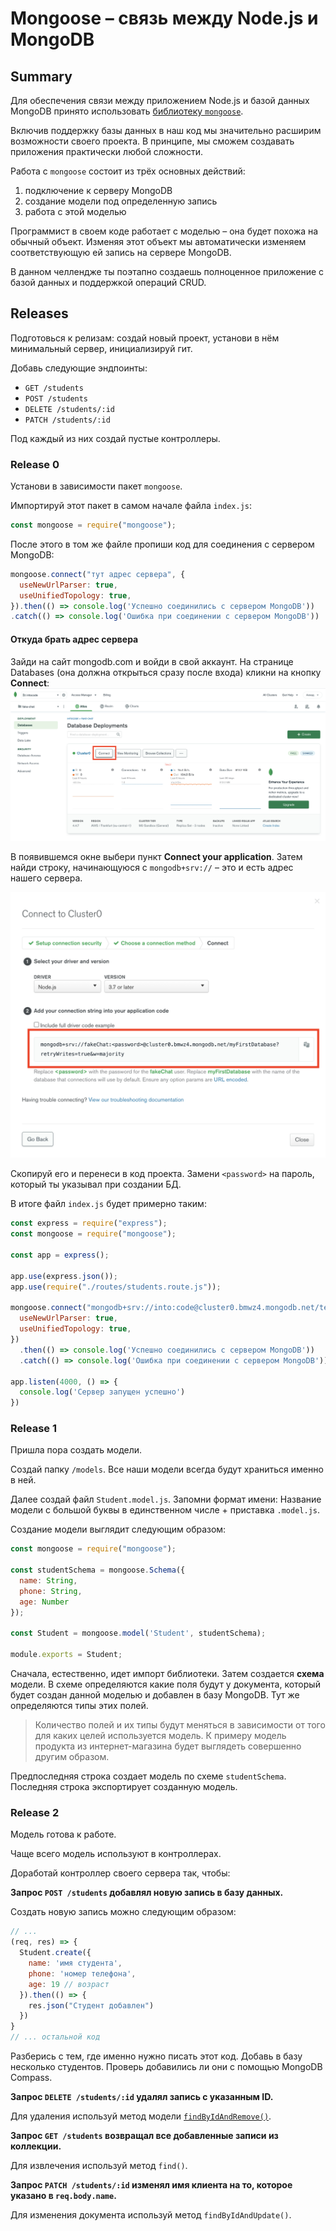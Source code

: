 # Mongoose – связь между Node.js и MongoDB

## Summary

Для обеспечения связи между приложением Node.js и базой данных MongoDB принято использовать [библиотеку `mongoose`](https://mongoosejs.com/). 

Включив поддержку базы данных в наш код мы значительно расширим возможности своего проекта. В принципе, мы сможем создавать приложения практически любой сложности.

Работа с `mongoose` состоит из трёх основных действий:

1) подключение к серверу MongoDB
2) создание модели под определенную запись
3) работа с этой моделью

Программист в своем коде работает с моделью – она будет похожа на обычный объект. Изменяя этот объект мы автоматически изменяем соответствующую ей запись на сервере MongoDB.

В данном челлендже ты поэтапно создаешь полноценное приложение с базой данных и поддержкой операций CRUD. 

## Releases

Подготовься к релизам: создай новый проект, установи в нём минимальный сервер, инициализируй гит.

Добавь следующие эндпоинты:

- `GET /students`
- `POST /students`
- `DELETE /students/:id`
- `PATCH /students/:id`

Под каждый из них создай пустые контроллеры.

### Release 0

Установи в зависимости пакет `mongoose`.

Импортируй этот пакет в самом начале файла `index.js`:

```javascript
const mongoose = require("mongoose");
```

После этого в том же файле пропиши код для соединения с сервером MongoDB:

```javascript
mongoose.connect("тут адрес сервера", {
  useNewUrlParser: true,
  useUnifiedTopology: true,
}).then(() => console.log('Успешно соединились с сервером MongoDB'))
.catch(() => console.log('Ошибка при соединении с сервером MongoDB'))
```

#### Откуда брать адрес сервера

Зайди на сайт mongodb.com и войди в свой аккаунт. На странице Databases (она должна открыться сразу после входа) кликни на кнопку **Connect**:
![](./assets/1.png)

В появившемся окне выбери пункт **Connect your application**. Затем найди строку, начинающуюся с `mongodb+srv://` – это и есть адрес нашего сервера.

![](./assets/2.png)

Скопируй его и перенеси в код проекта. Замени `<password>` на пароль, который ты указывал при создании БД.

В итоге файл `index.js` будет примерно таким:

```javascript
const express = require("express");
const mongoose = require("mongoose");

const app = express();

app.use(express.json());
app.use(require("./routes/students.route.js"));

mongoose.connect("mongodb+srv://into:code@cluster0.bmwz4.mongodb.net/test?retryWrites=true&w=majority", {
  useNewUrlParser: true,
  useUnifiedTopology: true,
})
  .then(() => console.log('Успешно соединились с сервером MongoDB'))
  .catch(() => console.log('Ошибка при соединении с сервером MongoDB'))

app.listen(4000, () => {
  console.log('Сервер запущен успешно')
})
```

### Release 1

Пришла пора создать модели.

Создай папку `/models`. Все наши модели всегда будут храниться именно в ней.

Далее создай файл `Student.model.js`. Запомни формат имени: Название модели с большой буквы в единственном числе + приставка `.model.js`.

Создание модели выглядит следующим образом:

```javascript
const mongoose = require("mongoose");

const studentSchema = mongoose.Schema({
  name: String,
  phone: String,
  age: Number
});

const Student = mongoose.model('Student', studentSchema);

module.exports = Student;
```

Сначала, естественно, идет импорт библиотеки. Затем создается **схема** модели. В схеме определяются какие поля будут у документа, который будет создан данной моделью и добавлен в базу MongoDB. Тут же определяются типы этих полей.

> Количество полей и их типы будут меняться в зависимости от того для каких целей используется модель. К примеру модель продукта из интернет-магазина будет выглядеть совершенно другим образом.

Предпоследняя строка создает модель по схеме `studentSchema`. Последняя строка экспортирует созданную модель.

### Release 2

Модель готова к работе.

Чаще всего модель используют в контроллерах. 

Доработай контроллер своего сервера так, чтобы:

**Запрос `POST /students` добавлял новую запись в базу данных.**

Создать новую запись можно следующим образом:

```javascript
// ...
(req, res) => {
  Student.create({
    name: 'имя студента',
    phone: 'номер телефона',
    age: 19 // возраст
  }).then(() => {
    res.json("Студент добавлен")
  })
}
// ... остальной код
```

Разберись с тем, где именно нужно писать этот код. Добавь в базу несколько студентов. Проверь добавились ли они с помощью MongoDB Compass.

**Запрос `DELETE /students/:id` удалял запись с указанным ID.**

Для удаления используй метод модели [`findByIdAndRemove()`](https://mongoosejs.com/docs/api.html#model_Model.findByIdAndRemove).

**Запрос `GET /students` возвращал все добавленные записи из коллекции.**

Для извлечения используй метод `find()`.

**Запрос `PATCH /students/:id` изменял имя клиента на то, которое указано в `req.body.name`.**

Для изменения документа используй метод `findByIdAndUpdate()`.
